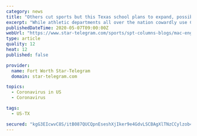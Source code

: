```yaml
---
category: news
title: "Others cut sports but this Texas school plans to expand, possibly add women’s football"
excerpt: "While athletic departments all over the nation cowardly use COVID-19 to drop sports and make dramatic cuts to athletic programs, Texas Wesleyan is doing neither and is actually using this as a moment to expand."
publishedDateTime: 2020-05-07T09:00:00Z
webUrl: "https://www.star-telegram.com/sports/spt-columns-blogs/mac-engel/article242540516.html"
type: article
quality: 12
heat: 12
published: false

provider:
  name: Fort Worth Star-Telegram
  domain: star-telegram.com

topics:
  - Coronavirus in US
  - Coronavirus

tags:
  - US-TX

secured: "kgG3EIcwvC8S/itB087QUCQpnEseshXjIker9e4GdvLSCBAgXlTNzCCylzob4vEDYssO6nx+0nDc5xCSxbjGObQkWA+/Zap6st1To7irYCDwig94tpQjOQv48ZZYbS+oLu1qPgAgeby3XNQKuGZ7e1yGO5nRvukZtVMCD12xaah3f9qhv+KM2NwxC+wBEqYx3an52+18SWMT4j5eNoxNnfnRzlznN/oPf6m2930q4YChag3Kqor8eA/9OfE2BaXNhGazpGVFnFU4XmfFNTavBX6i9hd20o+14e75UNSQgGs7Y4A1c7V+3i9XSVc4wn7MwLJ0D3DOf9wzZicMiZXPe33CFQPewYp8eDZDNxVS0cKASw6aiC4A+N3GPIqNxqBuI9pOiLw68IjmF7X8wUAyIt8FquBR+bmGIBe8pW6Fc4pThtbFJmZBY1qJ4jBecJsb+SHUhWLvIytWUzspsJ8Va6JJPsWFRsSekYkQOArtw5k=;G1nhg4EAr9AKx0N5OqTU4Q=="
---
```


